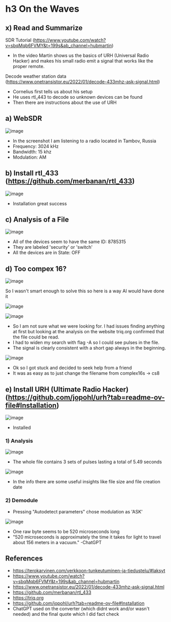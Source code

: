 # h3 On the Waves
## x) Read and Summarize

SDR Tutorial (https://www.youtube.com/watch?v=sbqMqb6FVMY&t=199s&ab_channel=hubmartin)
  - In the video Martin shows us the basics of URH (Universal Radio Hacker) and makes his small radio emit a signal that works like the proper remote.

Decode weather station data (https://www.onetransistor.eu/2022/01/decode-433mhz-ask-signal.html)
  - Cornelius first tells us about his setup
  - He uses rtl_443 to decode so unknown devices can be found
  - Then there are instructions about the use of URH

## a) WebSDR

![image](https://github.com/user-attachments/assets/8778f878-0aac-4250-b09b-0a8cdc798570)

- In the screenshot I am listening to a radio located in Tambov, Russia
- Frequency: 3024 kHz
- Bandwidth: 15 khz
- Modulation: AM

## b) Install rtl_433 (https://github.com/merbanan/rtl_433)

![image](https://github.com/user-attachments/assets/39f8cc14-7198-490f-b63d-ec4623dea040)

- Installation great success

## c) Analysis of a File

![image](https://github.com/user-attachments/assets/f4203e01-7c5e-4778-b2de-22d7b706392c)

- All of the devices seem to have the same ID: 8785315
- They are labeled 'security' or 'switch'
- All the devices are in State: OFF

## d) Too compex 16?

![image](https://github.com/user-attachments/assets/b4ea5971-6549-4575-9a02-547a25456b93)

So I wasn't smart enough to solve this so here is a way AI would have done it

![image](https://github.com/user-attachments/assets/ee675c55-a2c8-46f5-a084-02b19c9f47ae)

![image](https://github.com/user-attachments/assets/2a2fe7d0-2d38-42fa-a135-cb82b419d8b1)

- So I am not sure what we were looking for. I had issues finding anything at first but looking at the analysis on the website triq.org confirmed that the file could be read.
- I had to widen my search with flag -A so I could see pulses in the file.
- The signal is clearly consistent with a short gap always in the beginning.

![image](https://github.com/user-attachments/assets/b497d0b5-ee7b-4a20-90db-6f73d4f14ec3)

- Ok so I got stuck and decided to seek help from a friend
- It was as easy as to just change the filename from complex16s -> cs8


## e) Install URH (Ultimate Radio Hacker)(https://github.com/jopohl/urh?tab=readme-ov-file#Installation)

![image](https://github.com/user-attachments/assets/2801b24a-9f82-4a73-8bfe-4d76151e3bfa)

- Installed

### 1) Analysis

![image](https://github.com/user-attachments/assets/19eb6561-23df-4550-a5d2-1ed0493a2f15)

- The whole file contains 3 sets of pulses lasting a total of 5.49 seconds

![image](https://github.com/user-attachments/assets/c0c64642-22e0-4c16-8386-d9884de119bc)

- In the info there are some useful insights like file size and file creation date

### 2) Demodule

- Pressing "Autodetect parameters" chose modulation as 'ASK'

![image](https://github.com/user-attachments/assets/e48a57d5-1b53-4e40-abf8-3dea8998ea7a)

- One raw byte seems to be 520 microseconds long
- "520 microseconds is approximately the time it takes for light to travel about 156 meters in a vacuum." -ChatGPT



## References
- https://terokarvinen.com/verkkoon-tunkeutuminen-ja-tiedustelu/#laksyt
- https://www.youtube.com/watch?v=sbqMqb6FVMY&t=199s&ab_channel=hubmartin
- https://www.onetransistor.eu/2022/01/decode-433mhz-ask-signal.html
- https://github.com/merbanan/rtl_433
- https://triq.org
- https://github.com/jopohl/urh?tab=readme-ov-file#Installation
- ChatGPT used on the converter (which didnt work and/or wasn't needed) and the final quote which I did fact check
